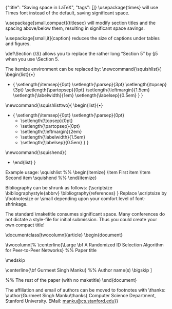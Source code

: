 {"title": "Saving space in LaTeX", "tags": []}
\usepackage{times} will use Times font instead of the default, saving significant space.


\usepackage[small,compact]{titlesec} will modify section titles and the spacing above/below them, resulting in significant space savings.


\usepackage[small,it]{caption} reduces the size of captions under tables and figures.


\def\Section {\S} allows you to replace the rather long “Section 5″ by §5 when you use \Section 5.


The itemize environment can be replaced by:
\newcommand{\squishlist}{
 \begin{list}{$\bullet$}
* { \setlength{\itemsep}{0pt}
     \setlength{\parsep}{3pt}
     \setlength{\topsep}{3pt}
     \setlength{\partopsep}{0pt}
     \setlength{\leftmargin}{1.5em}
     \setlength{\labelwidth}{1em}
     \setlength{\labelsep}{0.5em} } }

\newcommand{\squishlisttwo}{
 \begin{list}{$\bullet$}
* { \setlength{\itemsep}{0pt}
     \setlength{\parsep}{0pt}
  * \setlength{\topsep}{0pt}
  * \setlength{\partopsep}{0pt}
  * \setlength{\leftmargin}{2em}
  * \setlength{\labelwidth}{1.5em}
  * \setlength{\labelsep}{0.5em} } }

\newcommand{\squishend}{
* \end{list}  }

Example usage:
\squishlist    %% \begin{itemize}
\item First item
\item Second item
\squishend     %% \end{itemize}


Bibliography can be shrunk as follows:
{\scriptsize
 \bibliographystyle{abbrv}
 \bibliography{references}
}
Replace \scriptsize by \footnotesize or \small depending upon your comfort level of font-shrinkage.


The standard \maketitle consumes significant space.
Many conferences do not dictate a style-file for initial submission.
Thus you could create your own compact title!

\documentclass[twocolumn]{article}
\begin{document}

\twocolumn[%
\centerline{\Large \bf A Randomized
ID Selection Algorithm
for Peer-to-Peer Networks} %% Paper title

\medskip

\centerline{\bf Gurmeet Singh Manku} %% Author name(s)
\bigskip
]

%% The rest of the paper (with no maketitle)
\end{document}


The affiliation and email of authors can be moved to footnotes with \thanks:
\author{Gurmeet Singh Manku\thanks{
             Computer Science Department,
             Stanford University.
             EMail: manku@cs.stanford.edu}}


